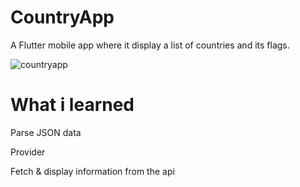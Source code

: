 
# CountryApp
A Flutter mobile app where it display a list of countries and its flags.

![countryapp](https://user-images.githubusercontent.com/66426172/109297031-5010a000-786c-11eb-9649-496647cddbe2.gif)


# What i learned

Parse JSON data

Provider

Fetch & display information from the api




